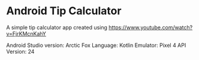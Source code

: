 # Android Tip Calculator

A simple tip calculator app created using https://www.youtube.com/watch?v=FjrKMcnKahY

Android Studio version: Arctic Fox
Language: Kotlin
Emulator: Pixel 4
API Version: 24

